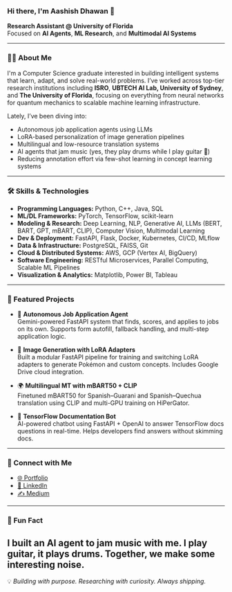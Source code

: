 ### Hi there, I'm Aashish Dhawan 👋

**Research Assistant @ University of Florida**  
Focused on **AI Agents**, **ML Research**, and **Multimodal AI Systems**

---

### 👨‍💻 About Me

I'm a Computer Science graduate interested in building intelligent systems that learn, adapt, and solve real-world problems. I’ve worked across top-tier research institutions including **ISRO**, **UBTECH AI Lab, University of Sydney**, and **The University of Florida**, focusing on everything from neural networks for quantum mechanics to scalable machine learning infrastructure.

Lately, I’ve been diving into:
- Autonomous job application agents using LLMs  
- LoRA-based personalization of image generation pipelines  
- Multilingual and low-resource translation systems  
- AI agents that jam music (yes, they play drums while I play guitar 🎸)  
- Reducing annotation effort via few-shot learning in concept learning systems  

---

### 🛠️ Skills & Technologies

- **Programming Languages:** Python, C++, Java, SQL  
- **ML/DL Frameworks:** PyTorch, TensorFlow, scikit-learn   
- **Modeling & Research:** Deep Learning, NLP, Generative AI, LLMs (BERT, BART, GPT, mBART, CLIP), Computer Vision, Multimodal Learning  
- **Dev & Deployment:** FastAPI, Flask, Docker, Kubernetes, CI/CD, MLflow  
- **Data & Infrastructure:** PostgreSQL, FAISS, Git  
- **Cloud & Distributed Systems:** AWS, GCP (Vertex AI, BigQuery)  
- **Software Engineering:** RESTful Microservices, Parallel Computing, Scalable ML Pipelines  
- **Visualization & Analytics:** Matplotlib, Power BI, Tableau

---

### 🚀 Featured Projects

- 🤖 **Autonomous Job Application Agent**  
  Gemini-powered FastAPI system that finds, scores, and applies to jobs on its own. Supports form autofill, fallback handling, and multi-step application logic.

- 🎨 **Image Generation with LoRA Adapters**  
  Built a modular FastAPI pipeline for training and switching LoRA adapters to generate Pokémon and custom concepts. Includes Google Drive cloud integration.

- 🌍 **Multilingual MT with mBART50 + CLIP**  
  Finetuned mBART50 for Spanish–Guarani and Spanish–Quechua translation using CLIP and multi-GPU training on HiPerGator.

- 🧠 **TensorFlow Documentation Bot**  
  AI-powered chatbot using FastAPI + OpenAI to answer TensorFlow docs questions in real-time. Helps developers find answers without skimming docs.

---

### 🔗 Connect with Me

- [🌐 Portfolio]((https://dhawan98.github.io/))  
- [💼 LinkedIn](https://linkedin.com/in/aashish-dhawan)  
- [✍️ Medium]((https://medium.com/@aashishdhawan_2946))

---

### 🎯 Fun Fact
I built an AI agent to jam music with me. I play guitar, it plays drums. Together, we make some interesting noise.
---

💡 _Building with purpose. Researching with curiosity. Always shipping._
